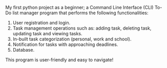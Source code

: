 My first python project as a beginner; a Command Line Interface (CLI) To-Do list manager program that performs the following functionalities:

1. User registration and login.
2. Task management operations such as: adding task, deleting task, updating task and viewing tasks.
3. In-built task categorization (personal, work and school).
4. Notification for tasks with approaching deadlines.
5. Database.

This program is user-friendly and easy to navigate!